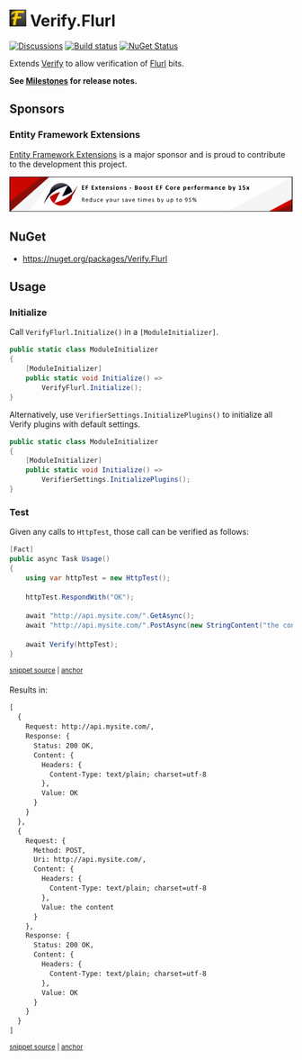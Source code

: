 # <img src="/src/icon.png" height="30px"> Verify.Flurl

[![Discussions](https://img.shields.io/badge/Verify-Discussions-yellow?svg=true&label=)](https://github.com/orgs/VerifyTests/discussions)
[![Build status](https://ci.appveyor.com/api/projects/status/rfmvbst3od5vpl7p?svg=true)](https://ci.appveyor.com/project/SimonCropp/verify-flurl)
[![NuGet Status](https://img.shields.io/nuget/v/Verify.Flurl.svg)](https://www.nuget.org/packages/Verify.Flurl/)

Extends [Verify](https://github.com/VerifyTests/Verify) to allow verification of [Flurl](https://flurl.dev/) bits.<!-- singleLineInclude: intro. path: /docs/intro.include.md -->

**See [Milestones](../../milestones?state=closed) for release notes.**


## Sponsors


### Entity Framework Extensions<!-- include: zzz. path: /docs/zzz.include.md -->

[Entity Framework Extensions](https://entityframework-extensions.net/?utm_source=simoncropp&utm_medium=Verify.Flurl) is a major sponsor and is proud to contribute to the development this project.

[![Entity Framework Extensions](https://raw.githubusercontent.com/VerifyTests/Verify.Flurl/refs/heads/main/docs/zzz.png)](https://entityframework-extensions.net/?utm_source=simoncropp&utm_medium=Verify.Flurl)<!-- endInclude -->


## NuGet

 * https://nuget.org/packages/Verify.Flurl


## Usage


### Initialize

Call `VerifyFlurl.Initialize()` in a `[ModuleInitializer]`.

```cs
public static class ModuleInitializer
{
    [ModuleInitializer]
    public static void Initialize() =>
        VerifyFlurl.Initialize();
}
```

Alternatively, use `VerifierSettings.InitializePlugins()` to initialize all Verify plugins with default settings.

```cs
public static class ModuleInitializer
{
    [ModuleInitializer]
    public static void Initialize() =>
        VerifierSettings.InitializePlugins();
}
```


### Test

Given any calls to `HttpTest`, those call can be verified as follows:

<!-- snippet: usage -->
<a id='snippet-usage'></a>
```cs
[Fact]
public async Task Usage()
{
    using var httpTest = new HttpTest();

    httpTest.RespondWith("OK");

    await "http://api.mysite.com/".GetAsync();
    await "http://api.mysite.com/".PostAsync(new StringContent("the content"));

    await Verify(httpTest);
}
```
<sup><a href='/src/Tests/Tests.cs#L3-L18' title='Snippet source file'>snippet source</a> | <a href='#snippet-usage' title='Start of snippet'>anchor</a></sup>
<!-- endSnippet -->

Results in:

<!-- snippet: Tests.Usage.verified.txt -->
<a id='snippet-Tests.Usage.verified.txt'></a>
```txt
[
  {
    Request: http://api.mysite.com/,
    Response: {
      Status: 200 OK,
      Content: {
        Headers: {
          Content-Type: text/plain; charset=utf-8
        },
        Value: OK
      }
    }
  },
  {
    Request: {
      Method: POST,
      Uri: http://api.mysite.com/,
      Content: {
        Headers: {
          Content-Type: text/plain; charset=utf-8
        },
        Value: the content
      }
    },
    Response: {
      Status: 200 OK,
      Content: {
        Headers: {
          Content-Type: text/plain; charset=utf-8
        },
        Value: OK
      }
    }
  }
]
```
<sup><a href='/src/Tests/Tests.Usage.verified.txt#L1-L35' title='Snippet source file'>snippet source</a> | <a href='#snippet-Tests.Usage.verified.txt' title='Start of snippet'>anchor</a></sup>
<!-- endSnippet -->
